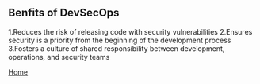 ## Benfits of DevSecOps

1.Reduces the risk of releasing code with security vulnerabilities 
2.Ensures security is a priority from the beginning of the development process 
3.Fosters a culture of shared responsibility between development, operations, and security teams 

[Home](https://kangdmi.github.io/skills-github-pages/)
